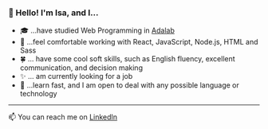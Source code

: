 ### 👋 Hello! I'm Isa, and I...

- 🎓 ...have studied Web Programming in [Adalab](https://adalab.es/)
- 🔭 ...feel comfortable working with React, JavaScript, Node.js, HTML and Sass
- 🍀 ... have some cool soft skills, such as English fluency, excellent communication, and decision making
- ✨ ... am currently looking for a job
- 🚀 ...learn fast, and I am open to deal with any possible language or technology

***

📫 You can reach me on [LinkedIn](https://www.linkedin.com/in/isabelgarabana/)
